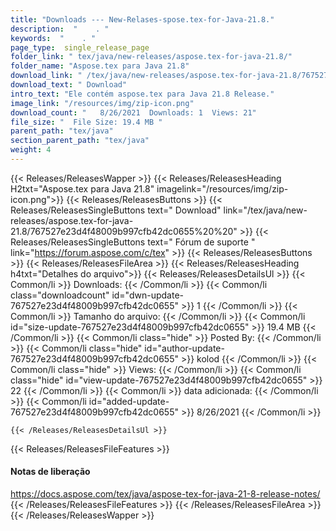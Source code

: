 ```yaml
---
title: "Downloads --- New-Relases-spose.tex-for-Java-21.8." 
description:  "    . " 
keywords:  "    . " 
page_type:  single_release_page
folder_link: " tex/java/new-releases/aspose.tex-for-java-21.8/"
folder_name: "Aspose.tex para Java 21.8"
download_link: " /tex/java/new-releases/aspose.tex-for-java-21.8/767527e23d4f48009b997cfb42dc0655"
download_text: " Download"
intro_text: "Ele contém aspose.tex para Java 21.8 Release."
image_link: "/resources/img/zip-icon.png"
download_count: "   8/26/2021  Downloads: 1  Views: 21"
file_size: "  File Size: 19.4 MB "
parent_path: "tex/java"
section_parent_path: "tex/java"
weight: 4
---
```


{{< Releases/ReleasesWapper >}}
  {{< Releases/ReleasesHeading H2txt="Aspose.tex para Java 21.8" imagelink="/resources/img/zip-icon.png">}}
  {{< Releases/ReleasesButtons >}}
    {{< Releases/ReleasesSingleButtons text=" Download" link="/tex/java/new-releases/aspose.tex-for-java-21.8/767527e23d4f48009b997cfb42dc0655%20%20" >}}
    {{< Releases/ReleasesSingleButtons text=" Fórum de suporte " link="https://forum.aspose.com/c/tex" >}}
  {{< Releases/ReleasesButtons >}}
  {{< Releases/ReleasesFileArea >}}
    {{< Releases/ReleasesHeading h4txt="Detalhes do arquivo">}}
    {{< Releases/ReleasesDetailsUl >}}
            {{< Common/li  >}} Downloads: {{< /Common/li >}} 
      {{< Common/li class="downloadcount" id="dwn-update-767527e23d4f48009b997cfb42dc0655" >}} 1 {{< /Common/li >}} 
      {{< Common/li  >}} Tamanho do arquivo: {{< /Common/li >}} 
      {{< Common/li id="size-update-767527e23d4f48009b997cfb42dc0655" >}} 19.4 MB {{< /Common/li >}} 
      {{< Common/li  class="hide" >}} Posted By: {{< /Common/li >}} 
      {{< Common/li class="hide" id="author-update-767527e23d4f48009b997cfb42dc0655" >}} kolod {{< /Common/li >}} 
      {{< Common/li class="hide"  >}} Views: {{< /Common/li >}} 
      {{< Common/li class="hide" id="view-update-767527e23d4f48009b997cfb42dc0655" >}} 22 {{< /Common/li >}} 
      {{< Common/li  >}} data adicionada: {{< /Common/li >}} 
      {{< Common/li id="added-update-767527e23d4f48009b997cfb42dc0655" >}} 8/26/2021 {{< /Common/li >}} 

    {{< /Releases/ReleasesDetailsUl >}}

  {{< Releases/ReleasesFileFeatures >}}
      <h4>Notas de liberação</h4><div><a href="https://docs.aspose.com/tex/java/aspose-tex-for-java-21-8-release-notes/">https://docs.aspose.com/tex/java/aspose-tex-for-java-21-8-release-notes/</a></div>
  {{< /Releases/ReleasesFileFeatures >}}
 {{< /Releases/ReleasesFileArea >}}
{{< /Releases/ReleasesWapper >}}



